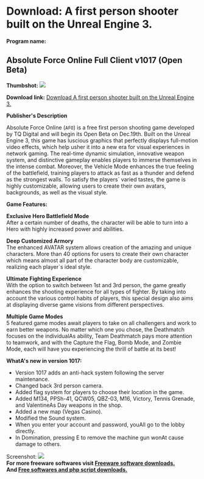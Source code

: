 # Download: A first person shooter built on the Unreal Engine 3.

**Program name:**

## Absolute Force Online Full Client v1017 (Open Beta)

  
**Thumbshot:** ![](http://www.freewarefiles.com/screenshot/absfrconln2_md.jpg)   
  
**Download link:** [Download A first person shooter built on the Unreal Engine 3.](http://freesoftwares.boysofts.com/Absolute-Force-Online_program_81258.html)  
  


**Publisher's Description**  
  


Absolute Force Online (`AFO`) is a free first person shooting game developed by TQ Digital and will begin its Open Beta on Dec.19th. Built on the Unreal Engine 3, this game has luscious graphics that perfectly displays full-motion video effects, which help usher it into a new era for visual experiences in network gaming. The real-time dynamic simulation, innovative weapon system, and distinctive gameplay enables players to immerse themselves in the intense combat. Moreover, the Vehicle Mode enhances the true feeling of the battlefield, training players to attack as fast as a thunder and defend as the strongest walls. To satisfy the players` varied tastes, the game is highly customizable, allowing users to create their own avatars, backgrounds, as well as the visual style. 

**Game Features:**

**Exclusive Hero Battlefield Mode**  
After a certain number of deaths, the character will be able to turn into a Hero with highly increased power and abilities.

**Deep Customized Armory**  
The enhanced AVATAR system allows creation of the amazing and unique characters. More than 40 options for users to create their own character which means almost all part of the character body are customizable, realizing each player`s ideal style.

**Ultimate Fighting Experience**  
With the option to switch between 1st and 3rd person, the game greatly enhances the shooting experience for all types of fighter. By taking into account the various control habits of players, this special design also aims at displaying diverse game visions from different perspectives. 

**Multiple Game Modes**  
5 featured game modes await players to take on all challengers and work to earn better weapons. No matter which one you chose, the Deathmatch focuses on the individualAs ability, Team Deathmatch pays more attention to teamwork, and with the Capture the Flag, Bomb Mode, and Zombie Mode, each will have you experiencing the thrill of battle at its best!

**WhatA's new in version 1017:**

  * Version 1017 adds an anti-hack system following the server maintenance. 
  * Changed back 3rd person camera. 
  * Added flag system for players to choose their location in the game. 
  * Added M134, PPSh-41, QCW05, QBZ-03, M16, Victory, Tennis Grenade, and ValentineAs Day weapons in the shop. 
  * Added a new map (Vegas Casino). 
  * Modified the Sound system. 
  * When you enter your account and password, youAll go to the lobby directly. 
  * In Domination, pressing E to remove the machine gun wonAt cause damage to others. 

  
  
Screenshot: ![](http://www.freewarefiles.com/screenshot/absfrconln2.jpg)   
**For more freeware softwares visit [Freeware software downloads.](http://freesoftwares.boysofts.com/)**   
**And [Free softwares and php script downloads.](http://www.boysofts.com/)**
